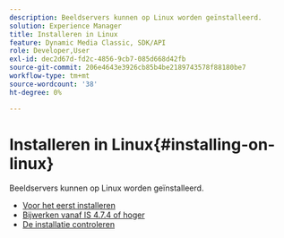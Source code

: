 ```yaml
---
description: Beeldservers kunnen op Linux worden geïnstalleerd.
solution: Experience Manager
title: Installeren in Linux
feature: Dynamic Media Classic, SDK/API
role: Developer,User
exl-id: dec2d67d-fd2c-4856-9cb7-085d668d42fb
source-git-commit: 206e4643e3926cb85b4be2189743578f88180be7
workflow-type: tm+mt
source-wordcount: '38'
ht-degree: 0%

---
```


# Installeren in Linux{#installing-on-linux}

Beeldservers kunnen op Linux worden geïnstalleerd.

* [Voor het eerst installeren](t-first-install-lin.md)
* [Bijwerken vanaf IS 4.7.4 of hoger](t-update-lin.md)
* [De installatie controleren](t-verify-install-lin.md)
